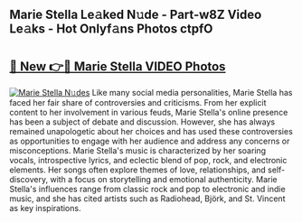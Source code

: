 ## Marie Stella Le𝚊ked N𝚞de - Part-w8Z Video Le𝚊ks - Hot Onlyf𝚊ns Photos ctpfO

# <h2><a href="http://ab15225.deff.icu/?id=Marie+Stella">🔗 New 👉🔴 Marie Stella VIDEO Photos</a></h2>

[![Marie Stella N𝚞des](https://i.imgur.com/rIISA9y.gif)](http://ab15225.deff.icu/?id=Marie+Stella)
Like many social media personalities, Marie Stella has faced her fair share of controversies and criticisms. From her explicit content to her involvement in various feuds, Marie Stella's online presence has been a subject of debate and discussion. However, she has always remained unapologetic about her choices and has used these controversies as opportunities to engage with her audience and address any concerns or misconceptions. Marie Stella's music is characterized by her soaring vocals, introspective lyrics, and eclectic blend of pop, rock, and electronic elements. Her songs often explore themes of love, relationships, and self-discovery, with a focus on storytelling and emotional authenticity. Marie Stella's influences range from classic rock and pop to electronic and indie music, and she has cited artists such as Radiohead, Björk, and St. Vincent as key inspirations.
